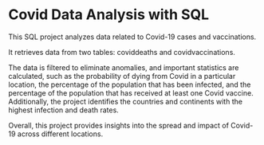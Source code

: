 # Covid Data Analysis with SQL

This SQL project analyzes data related to Covid-19 cases and vaccinations. 

It retrieves data from two tables: coviddeaths and covidvaccinations.

The data is filtered to eliminate anomalies, and important statistics are calculated, such as the probability of dying from Covid in a particular location, the percentage of the population that has been infected, and the percentage of the population that has received at least one Covid vaccine. Additionally, the project identifies the countries and continents with the highest infection and death rates. 

Overall, this project provides insights into the spread and impact of Covid-19 across different locations.
